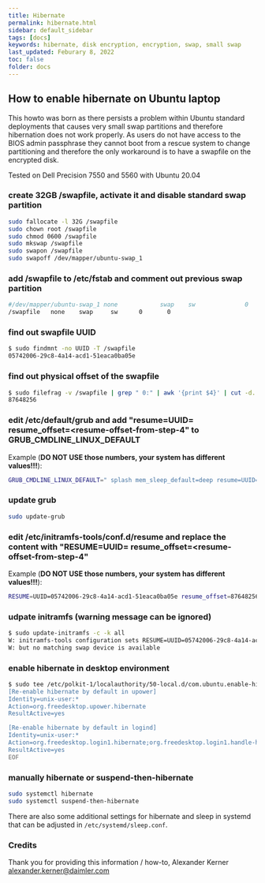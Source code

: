 ```yaml
---
title: Hibernate
permalink: hibernate.html
sidebar: default_sidebar
tags: [docs]
keywords: hibernate, disk encryption, encryption, swap, small swap
last_updated: Feburary 8, 2022
toc: false
folder: docs
---
```


## How to enable hibernate on Ubuntu laptop

This howto was born as there persists a problem within Ubuntu standard deployments that causes very small
swap partitions and therefore hibernation does not work properly. As users do not have access to the BIOS
admin passphrase they cannot boot from a rescue system to change partitioning and therefore the only
workaround is to have a swapfile on the encrypted disk.

Tested on Dell Precision 7550 and 5560 with Ubuntu 20.04

### create 32GB /swapfile, activate it and disable standard swap partition

```bash
sudo fallocate -l 32G /swapfile
sudo chown root /swapfile
sudo chmod 0600 /swapfile
sudo mkswap /swapfile
sudo swapon /swapfile
sudo swapoff /dev/mapper/ubuntu-swap_1
```

### add /swapfile to /etc/fstab and comment out previous swap partition

```bash
#/dev/mapper/ubuntu-swap_1 none            swap    sw              0       0
/swapfile   none    swap     sw      0       0
```

### find out swapfile UUID

```bash
$ sudo findmnt -no UUID -T /swapfile
05742006-29c8-4a14-acd1-51eaca0ba05e
```

### find out physical offset of the swapfile

```bash
$ sudo filefrag -v /swapfile | grep " 0:" | awk '{print $4}' | cut -d. -f1
87648256
```

### edit /etc/default/grub and add "resume=UUID=<UUID-from-step-3> resume_offset=<resume-offset-from-step-4" to GRUB_CMDLINE_LINUX_DEFAULT

Example (**DO NOT USE those numbers, your system has different values!!!**):

```bash
GRUB_CMDLINE_LINUX_DEFAULT=" splash mem_sleep_default=deep resume=UUID=05742006-29c8-4a14-acd1-51eaca0ba05e resume_offset=87648256"
```

### update grub

```bash
sudo update-grub
```

### edit /etc/initramfs-tools/conf.d/resume and replace the content with "RESUME=UUID=<UUID-from-step-3> resume_offset=<resume-offset-from-step-4"

Example (**DO NOT USE those numbers, your system has different values!!!**):

```bash
RESUME=UUID=05742006-29c8-4a14-acd1-51eaca0ba05e resume_offset=87648256
```

### udpate initramfs (warning message can be ignored)

```bash
$ sudo update-initramfs -c -k all
W: initramfs-tools configuration sets RESUME=UUID=05742006-29c8-4a14-acd1-51eaca0ba05e
W: but no matching swap device is available
```

### enable hibernate in desktop environment

```bash
$ sudo tee /etc/polkit-1/localauthority/50-local.d/com.ubuntu.enable-hibernate.pkla >/dev/null << EOF
[Re-enable hibernate by default in upower]
Identity=unix-user:*
Action=org.freedesktop.upower.hibernate
ResultActive=yes

[Re-enable hibernate by default in logind]
Identity=unix-user:*
Action=org.freedesktop.login1.hibernate;org.freedesktop.login1.handle-hibernate-key;org.freedesktop.login1;org.freedesktop.login1.hibernate-multiple-sessions;org.freedesktop.login1.hibernate-ignore-inhibit
ResultActive=yes
EOF
```

### manually hibernate or suspend-then-hibernate

```bash
sudo systemctl hibernate
sudo systemctl suspend-then-hibernate
```

There are also some additional settings for hibernate and sleep in systemd that can be adjusted in `/etc/systemd/sleep.conf`.

### Credits

Thank you for providing this information / how-to, Alexander Kerner <alexander.kerner@daimler.com>
